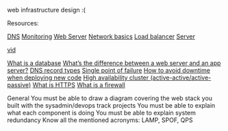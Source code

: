 web infrastructure design :(

Resources:

[DNS](https://intranet.alxswe.com/concepts/12)
[Monitoring](https://intranet.alxswe.com/concepts/13)
[Web Server](https://intranet.alxswe.com/concepts/17)
[Network basics](https://intranet.alxswe.com/concepts/33)
[Load balancer](https://intranet.alxswe.com/concepts/46)
[Server](https://intranet.alxswe.com/concepts/67)

[vid](https://youtu.be/lQNEW76KdYg)

[What is a database](https://www.oracle.com/ke/database/what-is-database/)
[What’s the difference between a web server and an app server?](https://www.infoworld.com/article/2077354/app-server-web-server-what-s-the-difference.html)
[DNS record types](https://www.site24x7.com/learn/dns-record-types.html)
[Single point of failure](https://avinetworks.com/glossary/single-point-of-failure/)
[How to avoid downtime when deploying new code](https://softwareengineering.stackexchange.com/questions/35063/how-do-you-update-your-production-codebase-database-schema-without-causing-downt#answers-header)
[High availability cluster (active-active/active-passive)](https://docs.oracle.com/cd/E17904_01/core.1111/e10106/intro.htm#ASHIA712)
[What is HTTPS](https://www.instantssl.com/http-vs-https)
[What is a firewall](https://www.webopedia.com/definitions/firewall/)



General
You must be able to draw a diagram covering the web stack you built with the sysadmin/devops track projects
You must be able to explain what each component is doing
You must be able to explain system redundancy
Know all the mentioned acronyms: LAMP, SPOF, QPS

